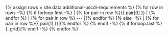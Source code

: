 
<!--  liquid script for creating a markdown table from a csv file in the input/data folder source file = input/data/additional-uscdi-requirements.csv.  -->

{% assign rows = site.data.additional-uscdi-requirements %}
{% for row in rows -%}
{% if forloop.first -%}
| {% for pair in row %}{{ pair[0] }} | {% endfor %}
| {% for pair in row %} --- |{% endfor %}
{% else -%}
| {% for pair in row %}{{ pair[1] }}|{% endfor %}
{% endif -%}
{% if forloop.last %}{:.grid}{% endif -%}
{% endfor %}





